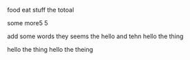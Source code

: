 food eat stuff the totoal 

some more5 5 

add some words they seems the hello and tehn hello the thing 

hello the thing hello the theing 